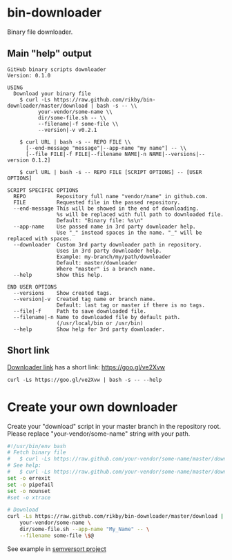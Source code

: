 # bin-downloader
Binary file downloader.

## Main "help" output
```
GitHub binary scripts downloader
Version: 0.1.0

USING
  Download your binary file
    $ curl -Ls https://raw.github.com/rikby/bin-downloader/master/download | bash -s -- \\
          your-vendor/some-name \\
          dir/some-file.sh -- \\
          --filename|-f some-file \\
          --version|-v v0.2.1

    $ curl URL | bash -s -- REPO FILE \\
      [--end-message "message"|--app-name "my name"] -- \\
      [--file FILE|-f FILE|--filename NAME|-n NAME|--versions|--version 0.1.2]

    $ curl URL | bash -s -- REPO FILE [SCRIPT OPTIONS] -- [USER OPTIONS]

SCRIPT SPECIFIC OPTIONS
  REPO          Repository full name "vendor/name" in github.com.
  FILE          Requested file in the passed repository.
  --end-message This will be showed in the end of downloading.
                %s will be replaced with full path to downloaded file.
                Default: "Binary file: %s\n"
  --app-name    Use passed name in 3rd party downloader help.
                Use "_" instead spaces in the name. "_" will be replaced with spaces.
  --downloader  Custom 3rd party downloader path in repository.
                Uses in 3rd party downloader help.
                Example: my-branch/my/path/downloader
                Default: master/downloader
                Where "master" is a branch name.
  --help        Show this help.

END USER OPTIONS
  --versions    Show created tags.
  --version|-v  Created tag name or branch name.
                Default: last tag or master if there is no tags.
  --file|-f     Path to save downloaded file.
  --filename|-n Name to downloaded file by default path.
                (/usr/local/bin or /usr/bin)
  --help        Show help for 3rd party downloader.
```

## Short link
[Downloader link](https://raw.github.com/rikby/bin-downloader/master/download) has a short link: https://goo.gl/ve2Xvw
```
curl -Ls https://goo.gl/ve2Xvw | bash -s -- --help
```

# Create your own downloader
Create your "download" script in your master branch in the repository root.
Please replace "your-vendor/some-name" string with your path.

```bash
#!/usr/bin/env bash
# Fetch binary file
#   $ curl -Ls https://raw.github.com/your-vendor/some-name/master/download | bash
# See help:
#   $ curl -Ls https://raw.github.com/your-vendor/some-name/master/download | bash -s -- --help
set -o errexit
set -o pipefail
set -o nounset
#set -o xtrace

# Download
curl -Ls https://raw.github.com/rikby/bin-downloader/master/download | bash -s -- \
    your-vendor/some-name \
    dir/some-file.sh --app-name "My_Name" -- \
    --filename some-file \$@
```

See example in [semversort project](/../../../../rikby/semversort/blob/master/download)
